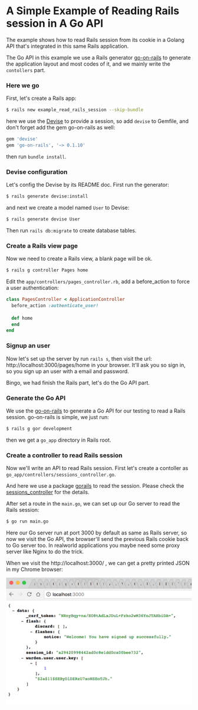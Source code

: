 # A Simple Example of Reading Rails session in A Go API

The example shows how to read Rails session from its cookie in a Golang API that's integrated in this same Rails application.

The Go API in this example we use a Rails generator [go-on-rails](https://github.com/goonr/go-on-rails) to generate the application layout and most codes of it, and we mainly write the `contollers` part.

### Here we go

First, let's create a Rails app:

```bash
$ rails new example_read_rails_session --skip-bundle
```

here we use the [Devise](https://github.com/plataformatec/devise/) to provide a session, so add `devise` to Gemfile, and don't forget add the gem go-on-rails as well:

```ruby
gem 'devise'
gem 'go-on-rails', '~> 0.1.10'
```

then run `bundle install`.

### Devise configuration

Let's config the Devise by its README doc. First run the generator:

```bash
$ rails generate devise:install
```

and next we create a model named `User` to Devise:

```bash
$ rails generate devise User
```

Then run `rails db:migrate` to create database tables.

### Create a Rails view page

Now we need to create a Rails view, a blank page will be ok.

```bash
$ rails g controller Pages home
```

Edit the `app/controllers/pages_controller.rb`, add a before_action to force a user authentication:

```ruby
class PagesController < ApplicationController
  before_action :authenticate_user!

  def home
  end
end
```

### Signup an user

Now let's set up the server by run `rails s`, then visit the url: http://localhost:3000/pages/home in your browser. It'll ask you so sign in, so you sign up an user with a email and password.

Bingo, we had finish the Rails part, let's do the Go API part.

### Generate the Go API

We use the [go-on-rails](https://github.com/goonr/go-on-rails) to generate a Go API for our testing to read a Rails session. go-on-rails is simple, we just run:

```bash
$ rails g gor development
```

then we get a `go_app` directory in Rails root.

### Create a controller to read Rails session

Now we'll write an API to read Rails session. First let's create a contoller as `go_app/controllers/sessions_controller.go`.

And here we use a package [gorails](https://github.com/goonr/gorails) to read the session. Please check the [sessions_controller](https://github.com/goonr/example_read_rails_session/blob/master/go_app/controllers/sessions_controller.go) for the details.

After set a route in the `main.go`, we can set up our Go server to read the Rails session:

```bash
$ go run main.go
```

Here our Go server run at port 3000 by default as same as Rails server, so now we visit the Go API, the browser'll send the previous Rails cookie back to Go server too. In realworld applications you maybe need some proxy server like Nginx to do the trick.

When we visit the http://localhost:3000/ , we can get a pretty printed JSON in my Chrome browser:

<img src="session_json.png" width=700>


